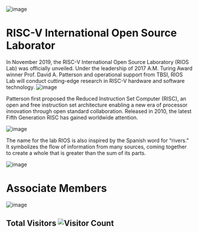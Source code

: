 <!--
**RIOSMPW/RIOSMPW** is a ✨ _special_ ✨ repository because its `README.md` (this file) appears on your GitHub profile.

Here are some ideas to get you started:

- 🔭 I’m currently working on ...
- 🌱 I’m currently learning ...
- 👯 I’m looking to collaborate on ...
- 🤔 I’m looking for help with ...
- 💬 Ask me about ...
- 📫 How to reach me: ...
- 😄 Pronouns: ...
- ⚡ Fun fact: ...
-->

![image](https://github.com/user-attachments/assets/8a81a719-b2fc-4824-8bcc-35d99a0562eb)


# RISC-V International Open Source Laborator

In November 2019, the RISC-V International Open Source Laboratory (RIOS Lab) was officially unveiled. Under the leadership of 2017 A.M. Turing Award winner Prof. David A. Patterson and operational support from TBSI,  RIOS Lab will conduct cutting-edge research in RISC-V hardware and software technology. 
![image](https://github.com/user-attachments/assets/23bc41e8-9b36-4a3a-a9c5-0b7cd9db02c2)

Patterson first proposed the Reduced Instruction Set Computer (RISC), an open and free instruction set architecture enabling a new era of processor innovation through open standard collaboration. Released in 2010, the latest Fifth Generation RISC has gained worldwide attention.

![image](https://github.com/RIOSMPW/RIOSMPW/assets/109063674/84db4898-7739-475e-a52b-3cd94aba0161)



The name for the lab RIOS is also inspired by the Spanish word for “rivers.” It symbolizes the flow of information from many sources, coming together to create a whole that is greater than the sum of its parts.

![image](https://github.com/RIOSMPW/RIOSMPW/assets/109063674/c2ba2b2c-4383-4b5f-95af-4488802fdbdb)






# Associate Members

![image](https://github.com/user-attachments/assets/86a57f9d-f05a-4397-beae-601f0d8fd52a)


## Total Visitors ![Visitor Count](https://profile-counter.glitch.me/RIOSMPW/count.svg) 




